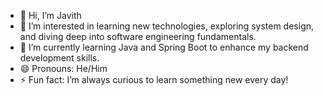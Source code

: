 - 👋 Hi, I’m Javith
- 👀 I’m interested in learning new technologies, exploring system design, and diving deep into software engineering fundamentals.  
- 🌱 I’m currently learning Java and Spring Boot to enhance my backend development skills.
- 😄 Pronouns: He/Him  
- ⚡ Fun fact: I’m always curious to learn something new every day!


<!---
javith-mj/javith-mj is a ✨ special ✨ repository because its `README.md` (this file) appears on your GitHub profile.
You can click the Preview link to take a look at your changes.
--->
